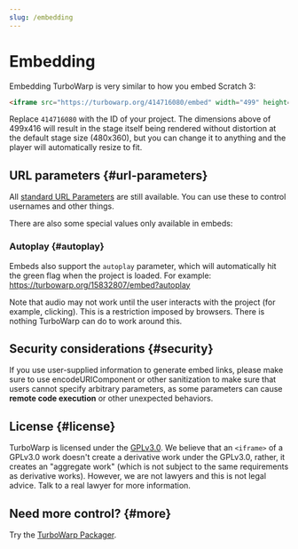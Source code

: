 ```yaml
---
slug: /embedding
---
```


# Embedding

Embedding TurboWarp is very similar to how you embed Scratch 3:

```html
<iframe src="https://turbowarp.org/414716080/embed" width="499" height="416" allowtransparency="true" frameborder="0" scrolling="no" allowfullscreen></iframe>
```

Replace `414716080` with the ID of your project. The dimensions above of 499x416 will result in the stage itself being rendered without distortion at the default stage size (480x360), but you can change it to anything and the player will automatically resize to fit.

## URL parameters {#url-parameters}

All [standard URL Parameters](url-parameters.md) are still available. You can use these to control usernames and other things.

There are also some special values only available in embeds:

### Autoplay {#autoplay}

Embeds also support the `autoplay` parameter, which will automatically hit the green flag when the project is loaded. For example: https://turbowarp.org/15832807/embed?autoplay

Note that audio may not work until the user interacts with the project (for example, clicking). This is a restriction imposed by browsers. There is nothing TurboWarp can do to work around this.

## Security considerations {#security}

If you use user-supplied information to generate embed links, please make sure to use encodeURIComponent or other sanitization to make sure that users cannot specify arbitrary parameters, as some parameters can cause **remote code execution** or other unexpected behaviors.

## License {#license}

TurboWarp is licensed under the [GPLv3.0](https://github.com/TurboWarp/scratch-gui/blob/develop/LICENSE). We believe that an `<iframe>` of a GPLv3.0 work doesn't create a derivative work under the GPLv3.0, rather, it creates an "aggregate work" (which is not subject to the same requirements as derivative works). However, we are not lawyers and this is not legal advice. Talk to a real lawyer for more information.

## Need more control? {#more}

Try the [TurboWarp Packager](https://packager.turbowarp.org/).

